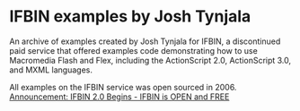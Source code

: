 # IFBIN examples by Josh Tynjala

An archive of examples created by Josh Tynjala for IFBIN, a discontinued paid service that offered examples code demonstrating how to use Macromedia Flash and Flex, including the ActionScript 2.0, ActionScript 3.0, and MXML languages.

All examples on the IFBIN service was open sourced in 2006. [Announcement: IFBIN 2.0 Begins - IFBIN is OPEN and FREE](https://web.archive.org/web/20080607203818/http://www.ifbin.com/news/2006/08/ifbin-20-begins-ifbin-is-open-and-free.html)